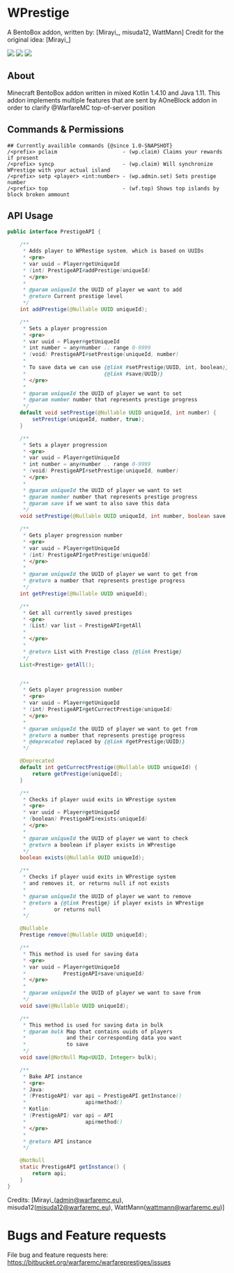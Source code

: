 # WPrestige
A BentoBox addon, written by: [Mirayi_, misuda12, WattMann]
Credit for the original idea: [Mirayi_]

![](https://img.shields.io/badge/Compatibility-1.16-green?style=flat-square)
![](https://img.shields.io/badge/Java_version-1.11-blue?style=flat-square)
![](https://img.shields.io/badge/Dependencies-BentoBox,_PlaceholderAPI,_AOneBlock-red?style=flat-square)
## About
Minecraft BentoBox addon written in mixed Kotlin 1.4.10 and Java 1.11. This addon implements multiple features that are sent by AOneBlock addon in order to clarify @WarfareMC top-of-server position

## Commands & Permissions
```  
## Currently availible commands {@since 1.0-SNAPSHOT}
/<prefix> pclaim                     - (wp.claim) Claims your rewards if present
/<prefix> syncp                      - (wp.claim) Will synchronize WPrestige with your actual island
/<prefix> setp <player> <int:number> - (wp.admin.set) Sets prestige number
/<prefix> top                        - (wf.top) Shows top islands by block broken ammount
```

## API Usage
```JAVA
public interface PrestigeAPI {

    /**
     * Adds player to WPRestige system, which is based on UUIDs
     * <pre>
     * var uuid = Player#getUniqueId
     * (int) PrestigeAPI#addPrestige(uniqueId)
     * </pre>
     *
     * @param uniqueId the UUID of player we want to add
     * @return Current prestige level
     */
    int addPrestige(@Nullable UUID uniqueId);

    /**
     * Sets a player progression
     * <pre>
     * var uuid = Player#getUniqueId
     * int number = any#number .. range 0-9999
     * (void) PrestigeAPI#setPrestige(uniqueId, number)
     *
     * To save data we can use {@link #setPrestige(UUID, int, boolean)}
     *                         {@link #save(UUID)}
     * </pre>
     *
     * @param uniqueId the UUID of player we want to set
     * @param number number that represents prestige progress
     */
    default void setPrestige(@Nullable UUID uniqueId, int number) {
        setPrestige(uniqueId, number, true);
    }

    /**
     * Sets a player progression
     * <pre>
     * var uuid = Player#getUniqueId
     * int number = any#number .. range 0-9999
     * (void) PrestigeAPI#setPrestige(uniqueId, number)
     * </pre>
     *
     * @param uniqueId the UUID of player we want to set
     * @param number number that represents prestige progress
     * @param save if we want to also save this data
     */
    void setPrestige(@Nullable UUID uniqueId, int number, boolean save);

    /**
     * Gets player progression number
     * <pre>
     * var uuid = Player#getUniqueId
     * (int) PrestigeAPI#getPrestige(uniqueId)
     * </pre>
     *
     * @param uniqueId the UUID of player we want to get from
     * @return a number that represents prestige progress
     */
    int getPrestige(@Nullable UUID uniqueId);

    /**
     * Get all currently saved prestiges
     * <pre>
     * (List) var list = PrestigeAPI#getAll
     *
     * </pre>
     *
     * @return List with Prestige class {@link Prestige}
     */
    List<Prestige> getAll();


    /**
     * Gets player progression number
     * <pre>
     * var uuid = Player#getUniqueId
     * (int) PrestigeAPI#getCurrectPrestige(uniqueId)
     * </pre>
     *
     * @param uniqueId the UUID of player we want to get from
     * @return a number that represents prestige progress
     * @deprecated replaced by {@link #getPrestige(UUID)}
     */

    @Deprecated
    default int getCurrectPrestige(@Nullable UUID uniqueId) {
        return getPrestige(uniqueId);
    }

    /**
     * Checks if player uuid exits in WPrestige system
     * <pre>
     * var uuid = Player#getUniqueId
     * (boolean) PrestigeAPI#exists(uniqueId)
     * </pre>
     *
     * @param uniqueId the UUID of player we want to check
     * @return a boolean if player exists in WPrestige
     */
    boolean exists(@Nullable UUID uniqueId);

    /**
     * Checks if player uuid exits in WPrestige system
     * and removes it, or returns null if not exists
     *
     * @param uniqueId the UUID of player we want to remove
     * @return a {@link Prestige} if player exists in WPrestige
     *         or returns null
     */

    @Nullable
    Prestige remove(@Nullable UUID uniqueId);

    /**
     * This method is used for saving data
     * <pre>
     * var uuid = Player#getUniqueId
     *            PrestigeAPI#save(uniqueId)
     * </pre>
     *
     * @param uniqueId the UUID of player we want to save from
     */
    void save(@Nullable UUID uniqueId);

    /**
     * This method is used for saving data in bulk
     * @param bulk Map that contains uuids of players
     *             and their corresponding data you want
     *             to save
     */
    void save(@NotNull Map<UUID, Integer> bulk);

    /**
     * Bake API instance
     * <pre>
     * Java:
     * (PrestigeAPI) var api = PrestigeAPI.getInstance()
     *                   api#method()
     * Kotlin:
     * (PrestigeAPI) var api = API
     *                   api#method()
     * </pre>
     *
     * @return API instance
     */

    @NotNull
    static PrestigeAPI getInstance() {
        return api;
    }
}
```

Credits: [Mirayi_(admin@warfaremc.eu), misuda12(misuda12@warfaremc.eu), WattMann(wattmann@warfaremc.eu)]

Bugs and Feature requests
=========================
File bug and feature requests here: https://bitbucket.org/warfaremc/warfareprestiges/issues